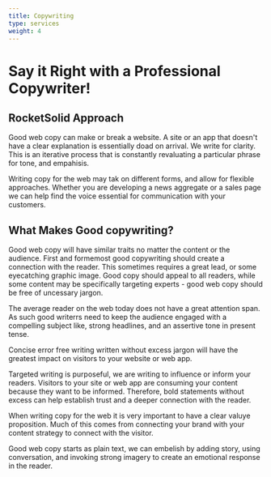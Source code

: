 ```yaml
---
title: Copywriting
type: services
weight: 4
---
```


# Say it Right with a Professional Copywriter!

## RocketSolid Approach

Good web copy can make or break a website. A site or an app that doesn't have a clear explanation is essentially doad on arrival. We write for clarity. This is an iterative process that is constantly revaluating a particular phrase for tone, and empahisis.

Writing copy for the web may tak on different forms, and allow for flexible approaches. Whether you are developing a news aggregate or a sales page we can help find the voice essential for communication with your customers.

## What Makes Good copywriting?

Good web copy will have similar traits no matter the content or the audience. First and formemost good copywriting should create a connection with the reader. This sometimes requires a great lead, or some eyecatching graphic image. Good copy should appeal to all readers, while some content may be specifically targeting experts - good web copy should be free of uncessary jargon.

The average reader on the web today does not have a great attention span. As such good writerrs need to keep the audience engaged with a compelling subject like, strong headlines, and an assertive tone in present tense.

Concise error free writing written without excess jargon will have the greatest impact on visitors to your website or web app.

Targeted writing is purposeful, we are writing to influence or inform your readers. Visitors to your site or web app are consuming your content because they want to be informed. Therefore, bold statements without excess can help establish trust and a deeper connection with the reader.

When writing copy for the web it is very important to have a clear valuye proposition. Much of this comes from connecting your brand with your content strategy to connect with the visitor.

Good web copy starts as plain text, we can embelish by adding story, using conversation, and invoking strong imagery to create an emotional response in the reader.
